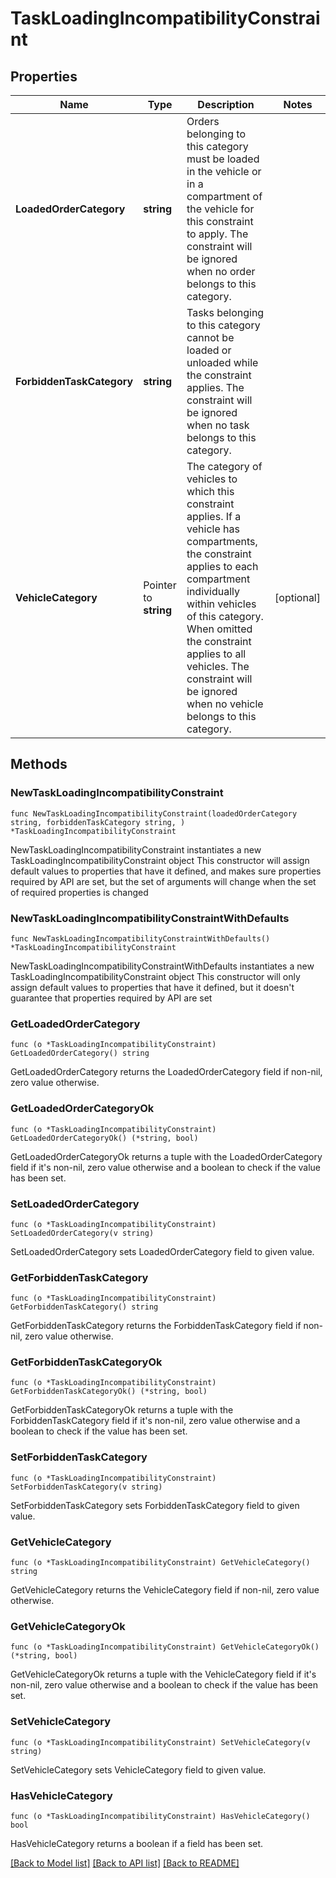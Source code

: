 # TaskLoadingIncompatibilityConstraint

## Properties

Name | Type | Description | Notes
------------ | ------------- | ------------- | -------------
**LoadedOrderCategory** | **string** | Orders belonging to this category must be loaded in the vehicle or in a compartment of the vehicle for this constraint to apply. The constraint will be ignored when no order belongs to this category. | 
**ForbiddenTaskCategory** | **string** | Tasks belonging to this category cannot be loaded or unloaded while the constraint applies. The constraint will be ignored when no task belongs to this category. | 
**VehicleCategory** | Pointer to **string** | The category of vehicles to which this constraint applies. If a vehicle has compartments, the constraint applies to each compartment individually within vehicles of this category. When omitted the constraint applies to all vehicles. The constraint will be ignored when no vehicle belongs to this category. | [optional] 

## Methods

### NewTaskLoadingIncompatibilityConstraint

`func NewTaskLoadingIncompatibilityConstraint(loadedOrderCategory string, forbiddenTaskCategory string, ) *TaskLoadingIncompatibilityConstraint`

NewTaskLoadingIncompatibilityConstraint instantiates a new TaskLoadingIncompatibilityConstraint object
This constructor will assign default values to properties that have it defined,
and makes sure properties required by API are set, but the set of arguments
will change when the set of required properties is changed

### NewTaskLoadingIncompatibilityConstraintWithDefaults

`func NewTaskLoadingIncompatibilityConstraintWithDefaults() *TaskLoadingIncompatibilityConstraint`

NewTaskLoadingIncompatibilityConstraintWithDefaults instantiates a new TaskLoadingIncompatibilityConstraint object
This constructor will only assign default values to properties that have it defined,
but it doesn't guarantee that properties required by API are set

### GetLoadedOrderCategory

`func (o *TaskLoadingIncompatibilityConstraint) GetLoadedOrderCategory() string`

GetLoadedOrderCategory returns the LoadedOrderCategory field if non-nil, zero value otherwise.

### GetLoadedOrderCategoryOk

`func (o *TaskLoadingIncompatibilityConstraint) GetLoadedOrderCategoryOk() (*string, bool)`

GetLoadedOrderCategoryOk returns a tuple with the LoadedOrderCategory field if it's non-nil, zero value otherwise
and a boolean to check if the value has been set.

### SetLoadedOrderCategory

`func (o *TaskLoadingIncompatibilityConstraint) SetLoadedOrderCategory(v string)`

SetLoadedOrderCategory sets LoadedOrderCategory field to given value.


### GetForbiddenTaskCategory

`func (o *TaskLoadingIncompatibilityConstraint) GetForbiddenTaskCategory() string`

GetForbiddenTaskCategory returns the ForbiddenTaskCategory field if non-nil, zero value otherwise.

### GetForbiddenTaskCategoryOk

`func (o *TaskLoadingIncompatibilityConstraint) GetForbiddenTaskCategoryOk() (*string, bool)`

GetForbiddenTaskCategoryOk returns a tuple with the ForbiddenTaskCategory field if it's non-nil, zero value otherwise
and a boolean to check if the value has been set.

### SetForbiddenTaskCategory

`func (o *TaskLoadingIncompatibilityConstraint) SetForbiddenTaskCategory(v string)`

SetForbiddenTaskCategory sets ForbiddenTaskCategory field to given value.


### GetVehicleCategory

`func (o *TaskLoadingIncompatibilityConstraint) GetVehicleCategory() string`

GetVehicleCategory returns the VehicleCategory field if non-nil, zero value otherwise.

### GetVehicleCategoryOk

`func (o *TaskLoadingIncompatibilityConstraint) GetVehicleCategoryOk() (*string, bool)`

GetVehicleCategoryOk returns a tuple with the VehicleCategory field if it's non-nil, zero value otherwise
and a boolean to check if the value has been set.

### SetVehicleCategory

`func (o *TaskLoadingIncompatibilityConstraint) SetVehicleCategory(v string)`

SetVehicleCategory sets VehicleCategory field to given value.

### HasVehicleCategory

`func (o *TaskLoadingIncompatibilityConstraint) HasVehicleCategory() bool`

HasVehicleCategory returns a boolean if a field has been set.


[[Back to Model list]](../README.md#documentation-for-models) [[Back to API list]](../README.md#documentation-for-api-endpoints) [[Back to README]](../README.md)


